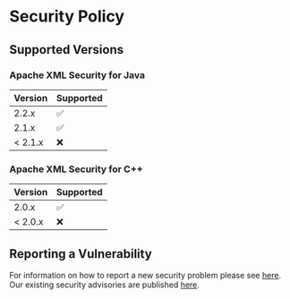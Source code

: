 # Security Policy

## Supported Versions

### Apache XML Security for Java

| Version | Supported          |
| ------- | ------------------ |
| 2.2.x   | :white_check_mark: |
| 2.1.x   | :white_check_mark: |
| < 2.1.x | :x:                |

### Apache XML Security for C++

| Version | Supported          |
| ------- | ------------------ |
| 2.0.x   | :white_check_mark: |
| < 2.0.x | :x:                |

## Reporting a Vulnerability

For information on how to report a new security problem please see [here](https://www.apache.org/security/).
Our existing security advisories are published [here](http://santuario.apache.org/secadv.html).
